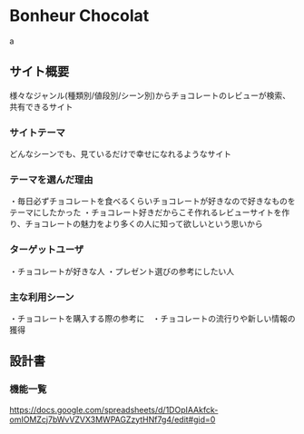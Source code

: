 # Bonheur Chocolat
a

## サイト概要
様々なジャンル(種類別/値段別/シーン別)からチョコレートのレビューが検索、共有できるサイト

### サイトテーマ
どんなシーンでも、見ているだけで幸せになれるようなサイト


### テーマを選んだ理由
・毎日必ずチョコレートを食べるくらいチョコレートが好きなので好きなものをテーマにしたかった
・チョコレート好きだからこそ作れるレビューサイトを作り、チョコレートの魅力をより多くの人に知って欲しいという思いから

### ターゲットユーザ
・チョコレートが好きな人
・プレゼント選びの参考にしたい人
### 主な利用シーン
・チョコレートを購入する際の参考に　・チョコレートの流行りや新しい情報の獲得

## 設計書

### 機能一覧
<https://docs.google.com/spreadsheets/d/1DOpIAAkfck-omIOMZcj7bWvVZVX3MWPAGZzytHNf7g4/edit#gid=0>